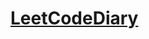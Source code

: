 <!--
 * @Description: 
 * @Autor: Au3C2
 * @Date: 2020-11-28 14:50:45
 * @LastEditors: Au3C2
 * @LastEditTime: 2021-04-29 13:09:02
-->
# [LeetCodeDiary](https://au3c2.github.io/LeetCodeDiary/)